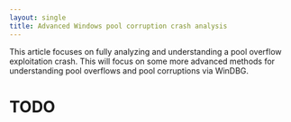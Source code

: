 ```yaml
---
layout: single
title: Advanced Windows pool corruption crash analysis 
---
```


This article focuses on fully analyzing and understanding a pool overflow exploitation crash. This will focus on some more advanced methods for understanding pool overflows and pool corruptions via WinDBG.

# TODO
